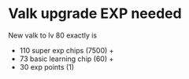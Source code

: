 # Valk upgrade EXP needed

New valk to lv 80 exactly is
- 110 super exp chips (7500) +
- 73 basic learning chip (60) +
- 30 exp points (1)